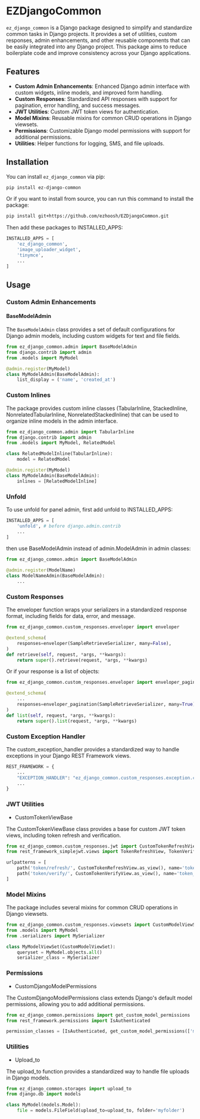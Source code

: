 # EZDjangoCommon

`ez_django_common` is a Django package designed to simplify and standardize common tasks in Django projects. It provides a set of utilities, custom responses, admin enhancements, and other reusable components that can be easily integrated into any Django project. This package aims to reduce boilerplate code and improve consistency across your Django applications.

## Features

- **Custom Admin Enhancements**: Enhanced Django admin interface with custom widgets, inline models, and improved form handling.
- **Custom Responses**: Standardized API responses with support for pagination, error handling, and success messages.
- **JWT Utilities**: Custom JWT token views for authentication.
- **Model Mixins**: Reusable mixins for common CRUD operations in Django viewsets.
- **Permissions**: Customizable Django model permissions with support for additional permissions.
- **Utilities**: Helper functions for logging, SMS, and file uploads.

## Installation

You can install `ez_django_common` via pip:

``` bash
pip install ez-django-common
```

Or if you want to install from source, you can run this command to install the package:

``` bash
pip install git+https://github.com/ezhoosh/EZDjangoCommon.git
```

Then add these packages to INSTALLED_APPS:

``` python
INSTALLED_APPS = [
    'ez_django_common',
    'image_uploader_widget',
    'tinymce',
    ...
]
```

## Usage

### Custom Admin Enhancements

#### BaseModelAdmin

The `BaseModelAdmin` class provides a set of default configurations for Django admin models, including custom widgets for text and file fields.

```python
from ez_django_common.admin import BaseModelAdmin
from django.contrib import admin
from .models import MyModel

@admin.register(MyModel)
class MyModelAdmin(BaseModelAdmin):
    list_display = ('name', 'created_at')
```

### Custom Inlines

The package provides custom inline classes (TabularInline, StackedInline, NonrelatedTabularInline, NonrelatedStackedInline) that can be used to organize inline models in the admin interface.

``` python
from ez_django_common.admin import TabularInline
from django.contrib import admin
from .models import MyModel, RelatedModel

class RelatedModelInline(TabularInline):
    model = RelatedModel

@admin.register(MyModel)
class MyModelAdmin(BaseModelAdmin):
    inlines = [RelatedModelInline]
```

### Unfold
To use unfold for panel admin, first add unfold to INSTALLED_APPS:

``` python
INSTALLED_APPS = [
    'unfold', # before django.admin.contrib
    ...
]
```

then use BaseModelAdmin instead of admin.ModelAdmin in admin classes:

``` python
from ez_django_common.admin import BaseModelAdmin

@admin.register(ModelName)
class ModelNameAdmin(BaseModelAdmin):
    ...
```

### Custom Responses
The enveloper function wraps your serializers in a standardized response format, including fields for data, error, and message.

``` python
from ez_django_common.custom_responses.enveloper import enveloper

@extend_schema(
    responses=enveloper(SampleRetrieveSerializer, many=False),
)
def retrieve(self, request, *args, **kwargs):
    return super().retrieve(request, *args, **kwargs)
```

Or if your response is a list of objects:

``` python
from ez_django_common.custom_responses.enveloper import enveloper_pagination

@extend_schema(
    ...
    responses=enveloper_pagination(SampleRetrieveSerializer, many=True),
)
def list(self, request, *args, **kwargs):
    return super().list(request, *args, **kwargs)
```


### Custom Exception Handler

The custom_exception_handler provides a standardized way to handle exceptions in your Django REST Framework views.

``` python
REST_FRAMEWORK = {
    ...
    "EXCEPTION_HANDLER": "ez_django_common.custom_responses.exception.custom_exception_handler",
    ...
}
```

### JWT Utilities
* CustomTokenViewBase

The CustomTokenViewBase class provides a base for custom JWT token views, including token refresh and verification.

``` python
from ez_django_common.custom_responses.jwt import CustomTokenRefreshView, CustomTokenVerifyView
from rest_framework_simplejwt.views import TokenRefreshView, TokenVerifyView

urlpatterns = [
    path('token/refresh/', CustomTokenRefreshView.as_view(), name='token_refresh'),
    path('token/verify/', CustomTokenVerifyView.as_view(), name='token_verify'),
]
```

### Model Mixins

The package includes several mixins for common CRUD operations in Django viewsets.

``` python
from ez_django_common.custom_responses.viewsets import CustomModelViewSet
from .models import MyModel
from .serializers import MySerializer

class MyModelViewSet(CustomModelViewSet):
    queryset = MyModel.objects.all()
    serializer_class = MySerializer
```

### Permissions
* CustomDjangoModelPermissions

The CustomDjangoModelPermissions class extends Django's default model permissions, allowing you to add additional permissions.

``` python
from ez_django_common.permissions import get_custom_model_permissions
from rest_framework.permissions import IsAuthenticated

permission_classes = [IsAuthenticated, get_custom_model_permissions(['myapp.view_mymodel'])]
```

### Utilities
* Upload_to

The upload_to function provides a standardized way to handle file uploads in Django models.

``` python
from ez_django_common.storages import upload_to
from django.db import models

class MyModel(models.Model):
    file = models.FileField(upload_to=upload_to, folder='myfolder')
```
